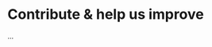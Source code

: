 # Contribute & help us improve

[//]: # "The CONTRIBUTING file is an entrypoint and reference for contributors."
[//]: # "You should welcome new contributors and help them get started and"
[//]: # "provide all information necessary for contributors to do their job."
[//]: # "You can also have a separate MAINTAINERS file with information for"
[//]: # "maintainers."

...
